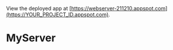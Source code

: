 
View the deployed app at [https://webserver-211210.appspot.com](https://YOUR_PROJECT_ID.appspot.com).
# MyServer
